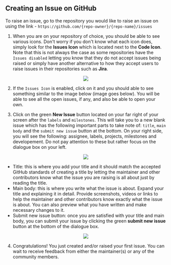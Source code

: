 ## Creating an Issue on GitHub

To raise an issue, go to the repository you would like to raise an issue on using the link - `https://github.com/{repo-owner}/{repo-name}/issues`

1. When you are on your repository of choice, you should be able to see various icons. Don't worry if you don't know what each icon does, simply look for the **Issues Icon** which is located next to the **Code Icon**. Note that this is not always the case as some repositories have the `Issues disabled` letting you know that they do not accept issues being raised or simply have another alternative to how they accept users to raise issues in their repositories such as **Jira**. 

<div align="center">
  
  <img src="https://user-images.githubusercontent.com/74776297/170885953-c59f21bc-61a2-4000-9fcc-bdd350daa3d1.png">

</div>


2. If the `Issues Icon` is enabled, click on it and you should able to see something similar to the image below (image goes below). You will be able to see all the open issues, if any, and also be able to open your own.

3. Click on the green **New Issue** button located on your far right of your screen after the `labels` and `milestones`. This will take you to a new blank issue which has the following important parts to take note of: `title`, `main body` and the `submit new issue` button at the bottom. On your right side, you will see the following: assignee, labels, projects, milestones and developement. Do not pay attention to these but rather focus on the dialogue box on your left.

<div align='center'>
  
  <img src="https://user-images.githubusercontent.com/74776297/170885981-295bb520-4aa2-41ba-aff9-6b5a4e9cdfc2.png">
  
</div>

  + Title: this is where you add your title and it should match the accepted GitHub standards of creating a title by letting the maintainer and other contributors know what the issue you are raising is all about just by reading the title.
  + Main body: this is where you write what the issue is about. Expand your title and explaining it in detail. Provide screenshots, videos or links to help the maintainer and other contributors know exactly what the issue is about. You can also preview what you have written and make necessary changes to it. 
  + Submit new issue button: once you are satisfied with your title and main body, you can submit your issue by clicking the green **submit new issue** button at the bottom of the dialogue box.
  
<div align='center'>
  
  <img src="https://user-images.githubusercontent.com/74776297/170885991-da72f328-8482-45c6-a59c-b04f7e6a2c12.png">
  
</div>

4. Congratulations! You just created and/or raised your first issue. You can wait to receive feedback from either the maintainer(s) or any of the community members.
